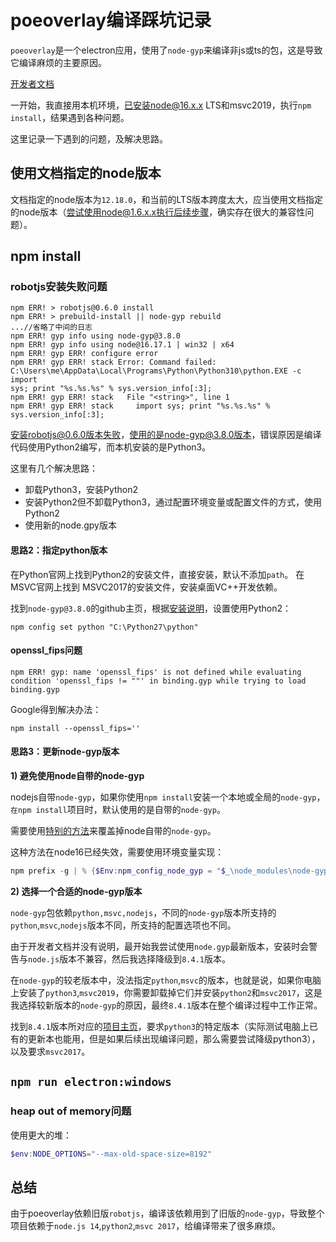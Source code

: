 # poeoverlay编译踩坑记录

`poeoverlay`是一个electron应用，使用了`node-gyp`来编译非js或ts的包，这是导致它编译麻烦的主要原因。

[开发者文档](https://github.com/PoE-Overlay-Community/PoE-Overlay-Community-Fork/blob/master/DEVELOPERS.md)

一开始，我直接用本机环境，已安装node@16.x.x LTS和msvc2019，执行`npm install`，结果遇到各种问题。

这里记录一下遇到的问题，及解决思路。

## 使用文档指定的node版本

文档指定的node版本为`12.18.0`，和当前的LTS版本跨度太大，应当使用文档指定的node版本（尝试使用node@1.6.x.x执行后续步骤，确实存在很大的兼容性问题）。
## npm install
### robotjs安装失败问题

```
npm ERR! > robotjs@0.6.0 install
npm ERR! > prebuild-install || node-gyp rebuild
...//省略了中间的日志
npm ERR! gyp info using node-gyp@3.8.0
npm ERR! gyp info using node@16.17.1 | win32 | x64
npm ERR! gyp ERR! configure error
npm ERR! gyp ERR! stack Error: Command failed: C:\Users\me\AppData\Local\Programs\Python\Python310\python.EXE -c import
sys; print "%s.%s.%s" % sys.version_info[:3];
npm ERR! gyp ERR! stack   File "<string>", line 1
npm ERR! gyp ERR! stack     import sys; print "%s.%s.%s" % sys.version_info[:3];
```

安装robotjs@0.6.0版本失败，使用的是node-gyp@3.8.0版本，错误原因是编译代码使用Python2编写，而本机安装的是Python3。

这里有几个解决思路：

- 卸载Python3，安装Python2
- 安装Python2但不卸载Python3，通过配置环境变量或配置文件的方式，使用Python2
- 使用新的node.gpy版本

#### 思路2：指定python版本

在Python官网上找到Python2的安装文件，直接安装，默认不添加`path`。
在MSVC官网上找到 MSVC2017的安装文件，安装桌面VC++开发依赖。

找到`node-gyp@3.8.0`的github主页，根据[安装说明](https://github.com/nodejs/node-gyp/tree/v3.8.0#option-2)，设置使用Python2：

```
npm config set python "C:\Python27\python"
```

#### openssl_fips问题

```
npm ERR! gyp: name 'openssl_fips' is not defined while evaluating condition 'openssl_fips != ""' in binding.gyp while trying to load binding.gyp
```

Google得到解决办法：

```
npm install --openssl_fips=''
```

#### 思路3：更新node-gyp版本

**1) 避免使用node自带的node-gyp**

nodejs自带`node-gyp`，如果你使用`npm install`安装一个本地或全局的`node-gyp`，`在npm install`项目时，默认使用的是自带的`node-gyp`。

需要使用[特别的方法](https://github.com/nodejs/node-gyp/issues/2272)来覆盖掉node自带的`node-gyp`。

这种方法在node16已经失效，需要使用环境变量实现：

```powershell
npm prefix -g | % {$Env:npm_config_node_gyp = "$_\node_modules\node-gyp\bin\node-gyp.js"}
```

**2) 选择一个合适的node-gyp版本**

`node-gyp`包依赖`python,msvc,nodejs`，不同的`node-gyp`版本所支持的`python`,`msvc`,`nodejs`版本不同，所支持的配置选项也不同。

由于开发者文档并没有说明，最开始我尝试使用`node.gyp`最新版本，安装时会警告与`node.js`版本不兼容，然后我选择降级到`8.4.1`版本。

在`node-gyp`的较老版本中，没法指定`python`,`msvc`的版本，也就是说，如果你电脑上安装了`python3`,`msvc2019`，你需要卸载掉它们并安装`python2`和`msvc2017`，这是我选择较新版本的`node-gyp`的原因，最终`8.4.1`版本在整个编译过程中工作正常。

找到`8.4.1`版本所对应的[项目主页](https://github.com/nodejs/node-gyp/tree/v8.4.1)，要求`python3`的特定版本（实际测试电脑上已有的更新本也能用，但是如果后续出现编译问题，那么需要尝试降级python3），以及要求`msvc2017`。

## `npm run electron:windows`
### heap out of memory问题

使用更大的堆：

```powershell
$env:NODE_OPTIONS="--max-old-space-size=8192"
```

## 总结

由于poeoverlay依赖旧版`robotjs`，编译该依赖用到了旧版的`node-gyp`，导致整个项目依赖于`node.js 14`,`python2`,`msvc 2017`，给编译带来了很多麻烦。